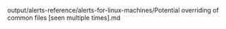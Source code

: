 output/alerts-reference/alerts-for-linux-machines/Potential overriding of common files [seen multiple times].md
